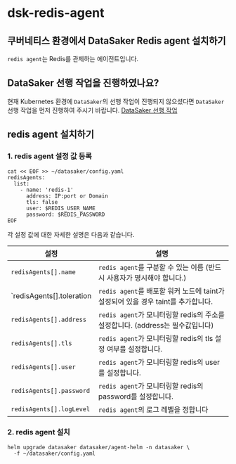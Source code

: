 # dsk-redis-agent

## 쿠버네티스 환경에서 DataSaker Redis agent 설치하기

`redis agent`는 Redis를 관제하는 에이전트입니다.

## DataSaker 선행 작업을 진행하였나요?

현재 Kubernetes 환경에 `DataSaker`의 선행 작업이 진행되지 않으셨다면 `DataSaker` 선행 작업을 먼저 진행하여 주시기 바랍니다. [DataSaker 선행 작업](README.md)

## redis agent 설치하기

### 1. redis agent 설정 값 등록

```shell
cat << EOF >> ~/datasaker/config.yaml
redisAgents:
  list:
    - name: 'redis-1'
      address: IP:port or Domain
      tls: false
      user: $REDIS_USER_NAME
      password: $REDIS_PASSWORD
EOF
```

각 설정 값에 대한 자세한 설명은 다음과 같습니다.

| 설정                        | 설명                                                        |
|---------------------------|-----------------------------------------------------------|
| `redisAgents[].name`      | `redis agent`를 구분할 수 있는 이름 (반드시 사용자가 명시해야 합니다.)           |
| `redisAgents[].toleration | `redis agent`를 배포할 워커 노드에 taint가 설정되어 있을 경우 taint를 추가합니다. |
| `redisAgents[].address`   | `redis agent`가 모니터링할 redis의 주소를 설정합니다. (address는 필수값입니다)  |
| `redisAgents[].tls`       | `redis agent`가 모니터링할 redis의 tls 설정 여부를 설정합니다.             |
| `redisAgents[].user`      | `redis agent`가 모니터링할 redis의 user를 설정합니다.                  |
| `redisAgents[].password`  | `redis agent`가 모니터링할 redis의 password를 설정합니다.              |
| `redisAgents[].logLevel`  | `redis agent`의 로그 레벨을 정합니다                                |

### 2. redis agent 설치

```shell
helm upgrade datasaker datasaker/agent-helm -n datasaker \
  -f ~/datasaker/config.yaml
```

